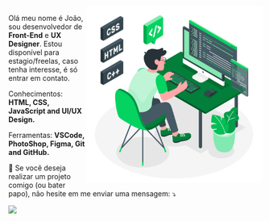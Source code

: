 <img src="./img/eu-pc.svg" min-width="350px" max-width="350px" width="350px" align="right" alt="Computador iuriCode">

<p align="left"> 
  Olá meu nome é João, sou desenvolvedor de <strong>Front-End</strong> e <strong>UX Designer</strong>. Estou disponível para estagio/freelas, caso tenha interesse, é só entrar em contato.
</p>

<p align="left">
  Conhecimentos: <strong>HTML, CSS, JavaScript and UI/UX Design.</strong>
</p>

<p align="left">
  Ferramentas: <strong>VSCode, PhotoShop, Figma, Git and GitHub.</strong>
</p>

<p align="left">
  💌 Se você deseja realizar um projeto comigo (ou bater papo), não hesite em me enviar uma mensagem: ⤵️
</p>

<p align="left">
  
  <a href="https://www.linkedin.com/in/jo%C3%A3o-vitor-camargo-49815a1b0/" alt="Linkedin">
  <img src="https://img.shields.io/badge/-Linkedin-0e76a8?style=for-the-badge&logo=Linkedin&logoColor=white&link=https://www.linkedin.com/in/iuricode" /></a>

</p>  
